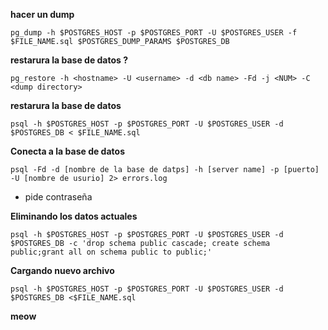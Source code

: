 **hacer un dump**

```
pg_dump -h $POSTGRES_HOST -p $POSTGRES_PORT -U $POSTGRES_USER -f $FILE_NAME.sql $POSTGRES_DUMP_PARAMS $POSTGRES_DB

```

**restarura la base de datos ?**
```
pg_restore -h <hostname> -U <username> -d <db name> -Fd -j <NUM> -C <dump directory>

```

**restarura la base de datos**
```
psql -h $POSTGRES_HOST -p $POSTGRES_PORT -U $POSTGRES_USER -d $POSTGRES_DB < $FILE_NAME.sql  

```



**Conecta a la base de datos**
```
psql -Fd -d [nombre de la base de datps] -h [server name] -p [puerto] -U [nombre de usurio] 2> errors.log
```
- pide contraseña 
  


  


**Eliminando los datos actuales**

```
psql -h $POSTGRES_HOST -p $POSTGRES_PORT -U $POSTGRES_USER -d $POSTGRES_DB -c 'drop schema public cascade; create schema public;grant all on schema public to public;'

```

**Cargando nuevo archivo**

```
psql -h $POSTGRES_HOST -p $POSTGRES_PORT -U $POSTGRES_USER -d $POSTGRES_DB <$FILE_NAME.sql

```

**meow**

```

```
